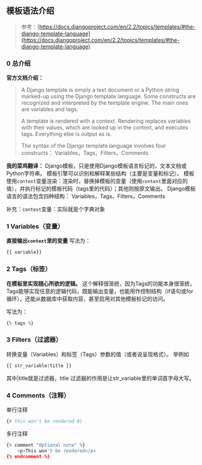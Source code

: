 ## 模板语法介绍

> 参考：[https://docs.djangoproject.com/en/2.2/topics/templates/#the-django-template-language](https://docs.djangoproject.com/en/2.2/topics/templates/#the-django-template-language)

### 0 总介绍
**官方文档介绍：**
> A Django template is simply a text document or a Python string
> marked-up using the Django template language. Some constructs are
> recognized and interpreted by the template engine. The main ones are
> variables and tags.
>
> A template is rendered with a context. Rendering replaces variables
> with their values, which are looked up in the context, and executes
> tags. Everything else is output as is.
>
> The syntax of the Django template language involves four constructs： Variables，Tags，Filters，Comments
>
**我的菜鸡翻译：**
Django模板，只是使用Django模板语言标记的，文本文档或Python字符串。
模板引擎可以识别和解释某些结构（主要是变量和标记）。
模板使用`context`变量渲染：渲染时，替换掉模板的变量（使用`context`里面对应的值），并执行标记的模板代码（tags里的代码）；其他则按原文输出。
Django模板语言的语法包含四种结构： Variables，Tags，Filters，Comments

补充：`context`变量：实际就是个字典对象
### 1 Variables（变量）
**直接输出`context`里的变量**
写法为：
```python
{{ variable}}
```
### 2 Tags（标签）
**在模板里实现随心所欲的逻辑。**
这个解释很笼统，因为Tags的功能本身很笼统，
Tags能够实现任意的逻辑代码，既能输出变量，也能用作控制结构（if语句或for循环），还能从数据库中获取内容，甚至启用对其他模板标记的访问。

写法为：
```python
{% tags %}
```
### 3 Filters（过滤器）
转换变量（Variables）和标签（Tags）参数的值（或者说呈现格式）。
举例如
```python
{{ str_variable|title }}
```
其中|title就是过滤器，title 过滤器的作用是让str_variable里的单词首字母大写。
### 4 Comments（注释）
单行注释
```python
{# this won't be rendered #}
```
多行注释
```python
{% comment "Optional note" %}
    <p>This won't be rendered</p>
{% endcomment %}
```